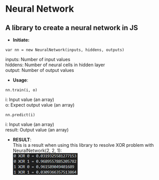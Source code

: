 # Neural Network
## A library to create a neural network in JS

+ **Initiate:**
```
var nn = new NeuralNetwork(inputs, hiddens, outputs)  
```

inputs: Number of input values  
hiddens: Number of neural cells in hidden layer  
output: Number of output values  

+ **Usage**:
```
nn.train(i, o)
```

i: Input value (an array)  
o: Expect output value (an array)  

```
nn.predict(i)
```

i: Input value (an array)  
result: Output value (an array)

+ **RESULT**:  
This is a result when using this library to resolve XOR problem with NeuralNetwork(2, 2, 1):  
![alt text](https://github.com/trandinhquy97/neuralnetwork/blob/master/images/result.PNG?raw=true)
